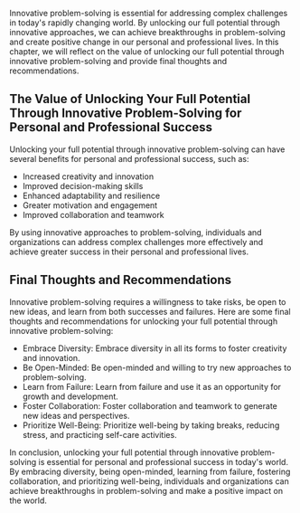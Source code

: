 

Innovative problem-solving is essential for addressing complex challenges in today's rapidly changing world. By unlocking our full potential through innovative approaches, we can achieve breakthroughs in problem-solving and create positive change in our personal and professional lives. In this chapter, we will reflect on the value of unlocking our full potential through innovative problem-solving and provide final thoughts and recommendations.

The Value of Unlocking Your Full Potential Through Innovative Problem-Solving for Personal and Professional Success
-------------------------------------------------------------------------------------------------------------------

Unlocking your full potential through innovative problem-solving can have several benefits for personal and professional success, such as:

* Increased creativity and innovation
* Improved decision-making skills
* Enhanced adaptability and resilience
* Greater motivation and engagement
* Improved collaboration and teamwork

By using innovative approaches to problem-solving, individuals and organizations can address complex challenges more effectively and achieve greater success in their personal and professional lives.

Final Thoughts and Recommendations
----------------------------------

Innovative problem-solving requires a willingness to take risks, be open to new ideas, and learn from both successes and failures. Here are some final thoughts and recommendations for unlocking your full potential through innovative problem-solving:

* Embrace Diversity: Embrace diversity in all its forms to foster creativity and innovation.
* Be Open-Minded: Be open-minded and willing to try new approaches to problem-solving.
* Learn from Failure: Learn from failure and use it as an opportunity for growth and development.
* Foster Collaboration: Foster collaboration and teamwork to generate new ideas and perspectives.
* Prioritize Well-Being: Prioritize well-being by taking breaks, reducing stress, and practicing self-care activities.

In conclusion, unlocking your full potential through innovative problem-solving is essential for personal and professional success in today's world. By embracing diversity, being open-minded, learning from failure, fostering collaboration, and prioritizing well-being, individuals and organizations can achieve breakthroughs in problem-solving and make a positive impact on the world.